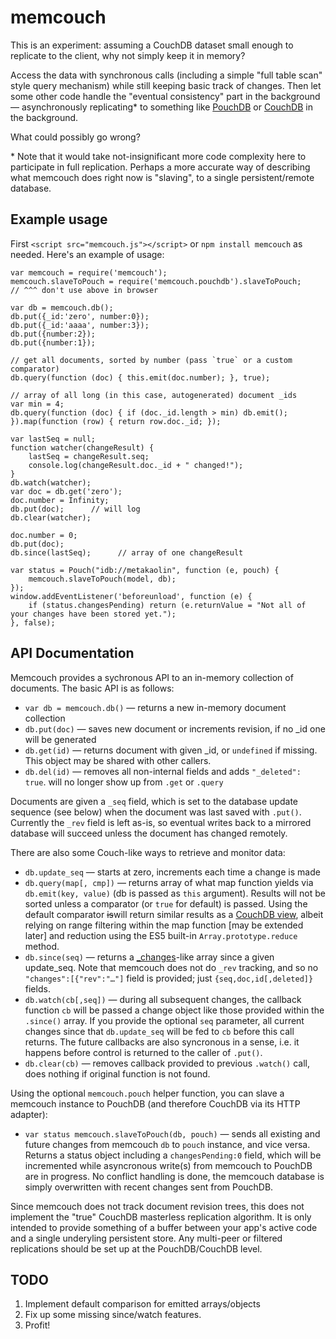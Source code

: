 # memcouch

This is an experiment: assuming a CouchDB dataset small enough to replicate to the client, why not simply keep it in memory?

Access the data with synchronous calls (including a simple "full table scan" style query mechanism) while still keeping basic track of changes. Then let some other code handle the "eventual consistency" part in the background — asynchronously replicating\* to something like [PouchDB](http://pouchdb.com) or [CouchDB](http://couchdb.apache.org) in the background.

What could possibly go wrong?


\* Note that it would take not-insignificant more code complexity here to participate in full replication.
Perhaps a more accurate way of describing what memcouch does right now is "slaving", to a single persistent/remote database.


## Example usage

First `<script src="memcouch.js"></script>` or `npm install memcouch` as needed. Here's an example of usage:

    var memcouch = require('memcouch');
    memcouch.slaveToPouch = require('memcouch.pouchdb').slaveToPouch;
    // ^^^ don't use above in browser
    
    var db = memcouch.db();
    db.put({_id:'zero', number:0});
    db.put({_id:'aaaa', number:3});
    db.put({number:2});
    db.put({number:1});
    
    // get all documents, sorted by number (pass `true` or a custom comparator)
    db.query(function (doc) { this.emit(doc.number); }, true);
    
    // array of all long (in this case, autogenerated) document _ids
    var min = 4;
    db.query(function (doc) { if (doc._id.length > min) db.emit(); }).map(function (row) { return row.doc._id; });
    
    var lastSeq = null;
    function watcher(changeResult) {
        lastSeq = changeResult.seq;
        console.log(changeResult.doc._id + " changed!");
    }
    db.watch(watcher);
    var doc = db.get('zero');
    doc.number = Infinity;
    db.put(doc);      // will log
    db.clear(watcher);
    
    doc.number = 0;
    db.put(doc);
    db.since(lastSeq);      // array of one changeResult

    var status = Pouch("idb://metakaolin", function (e, pouch) {
        memcouch.slaveToPouch(model, db);
    });
    window.addEventListener('beforeunload', function (e) {
        if (status.changesPending) return (e.returnValue = "Not all of your changes have been stored yet.");
    }, false);


## API Documentation

Memcouch provides a sychronous API to an in-memory collection of documents. The basic API is as follows:

* `var db = memcouch.db()` — returns a new in-memory document collection
* `db.put(doc)` — saves new document or increments revision, if no _id one will be generated
* `db.get(id)` — returns document with given _id, or `undefined` if missing. This object may be shared with other callers.
* `db.del(id)` — removes all non-internal fields and adds `"_deleted": true`. will no longer show up from `.get` or `.query`

Documents are given a `_seq` field, which is set to the database update sequence (see below) when the document was last saved with `.put()`.
Currently the `_rev` field is left as-is, so eventual writes back to a mirrored database will succeed unless the document has changed remotely.

There are also some Couch-like ways to retrieve and monitor data:

* `db.update_seq` — starts at zero, increments each time a change is made
* `db.query(map[, cmp])` — returns array of what map function yields via `db.emit(key, value)` (db is passed as `this` argument). Results will not be sorted unless a comparator (or `true` for default) is passed. Using the default comparator <del>is</del>will return similar results as a [CouchDB view](http://guide.couchdb.org/draft/views.html), albeit relying on range filtering within the map function [may be extended later] and reduction using the ES5 built-in `Array.prototype.reduce` method.
* `db.since(seq)` — returns a [_changes](http://guide.couchdb.org/draft/notifications.html)-like array since a given update_seq. Note that memcouch does not do `_rev` tracking, and so no `"changes":[{"rev":"…"]` field is provided; just `{seq,doc,id[,deleted]}` fields.
* `db.watch(cb[,seq])` — during all subsequent changes, the callback function `cb` will be passed a change object like those provided within the `.since()` array. If you provide the optional `seq` parameter, all current changes since that `db.update_seq` will be fed to `cb` before this call returns. The future callbacks are also syncronous in a sense, i.e. it happens before control is returned to the caller of `.put()`.
* `db.clear(cb)` — removes callback provided to previous `.watch()` call, does nothing if original function is not found.

Using the optional `memcouch.pouch` helper function, you can slave a memcouch instance to PouchDB (and therefore CouchDB via its HTTP adapter):

* `var status memcouch.slaveToPouch(db, pouch)` — sends all existing and future changes from memcouch `db` to `pouch` instance, and vice versa. Returns a status object including a `changesPending:0` field, which will be incremented while asyncronous write(s) from memcouch to PouchDB are in progress. No conflict handling is done, the memcouch database is simply overwritten with recent changes sent from PouchDB.

Since memcouch does not track document revision trees, this does not implement the "true" CouchDB masterless replication algorithm. It is only intended to provide something of a buffer between your app's active code and a single underyling persistent store. Any multi-peer or filtered replications should be set up at the PouchDB/CouchDB level.

## TODO

1. Implement default comparison for emitted arrays/objects
1. Fix up some missing since/watch features.
1. Profit!